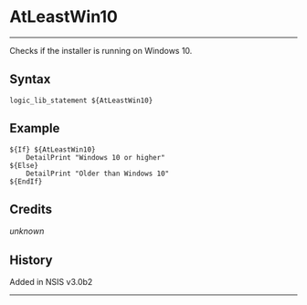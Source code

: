 # AtLeastWin10

---

Checks if the installer is running on Windows 10.

## Syntax

	logic_lib_statement ${AtLeastWin10}

## Example

	${If} ${AtLeastWin10}
		DetailPrint "Windows 10 or higher"
	${Else}
		DetailPrint "Older than Windows 10"
	${EndIf}

## Credits

*unknown*

## History

Added in NSIS v3.0b2

---
